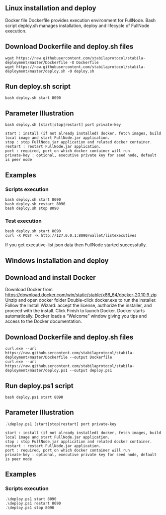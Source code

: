 ## Linux installation and deploy
Docker file Dockerfile provides execution environment for FullNode.
Bash script deploy.sh manages installation, deploy and lifecycle of FullNode execution.

## Download Dockerfile and deploy.sh files

```shell
wget https://raw.githubusercontent.com/stabilaprotocol/stabila-deployment/master/Dockerfile -O Dockerfile
wget https://raw.githubusercontent.com/stabilaprotocol/stabila-deployment/master/deploy.sh -O deploy.sh
```
## Run deploy.sh script
```shell
bash deploy.sh start 8090
```

## Parameter Illustration

```shell
bash deploy.sh [start|stop|restart] port private-key

start : install (if not already installed) docker, fetch images, build local image and start FullNode.jar application.
stop : stop FullNode.jar application and related docker container.
restart : restart FullNode.jar application.
port : required, port on which docker container will run
private-key : optional, executive private key for seed node, default is peer node
```

## Examples

### Scripts execution

```shell
bash deploy.sh start 8090
bash deploy.sh restart 8090
bash deploy.sh stop 8090
```

### Test execution
```shell
bash deploy.sh start 8090
curl -X POST -k http://127.0.0.1:8090/wallet/listexecutives
```
If you get executive-list json data then FullNode started successfully.

## Windows installation and deploy

## Download and install Docker
Download Docker from https://download.docker.com/win/static/stable/x86_64/docker-20.10.9.zip
Unzip and open docker folder
Double-click docker.exe to run the installer.
Follow the Install Wizard: accept the license, authorize the installer, and proceed with the install.
Click Finish to launch Docker.
Docker starts automatically.
Docker loads a “Welcome” window giving you tips and access to the Docker documentation.

## Download Dockerfile and deploy.sh files

```shell
curl.exe --url https://raw.githubusercontent.com/stabilaprotocol/stabila-deployment/master/Dockerfile --output Dockerfile
curl.exe --url https://raw.githubusercontent.com/stabilaprotocol/stabila-deployment/master/deploy.ps1 --output deploy.ps1
```

## Run deploy.ps1 script
```shell
bash deploy.ps1 start 8090
```

## Parameter Illustration

```shell
.\deploy.ps1 [start|stop|restart] port private-key

start : install (if not already installed) docker, fetch images, build local image and start FullNode.jar application.
stop : stop FullNode.jar application and related docker container.
restart : restart FullNode.jar application.
port : required, port on which docker container will run
private-key : optional, executive private key for seed node, default is peer node
```

## Examples

### Scripts execution

```shell
.\deploy.ps1 start 8090
.\deploy.ps1 restart 8090
.\deploy.ps1 stop 8090
```
